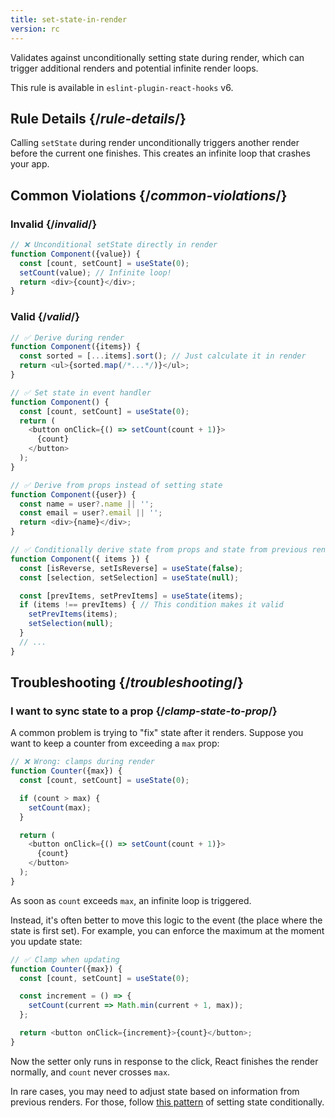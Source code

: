 ```yaml
---
title: set-state-in-render
version: rc
---
```


<Intro>

Validates against unconditionally setting state during render, which can trigger additional renders and potential infinite render loops.

</Intro>

<Note>

This rule is available in `eslint-plugin-react-hooks` v6.

</Note>

## Rule Details {/*rule-details*/}

Calling `setState` during render unconditionally triggers another render before the current one finishes. This creates an infinite loop that crashes your app.

## Common Violations {/*common-violations*/}

### Invalid {/*invalid*/}

```js {expectedErrors: {'react-compiler': [4]}}
// ❌ Unconditional setState directly in render
function Component({value}) {
  const [count, setCount] = useState(0);
  setCount(value); // Infinite loop!
  return <div>{count}</div>;
}
```

### Valid {/*valid*/}

```js
// ✅ Derive during render
function Component({items}) {
  const sorted = [...items].sort(); // Just calculate it in render
  return <ul>{sorted.map(/*...*/)}</ul>;
}

// ✅ Set state in event handler
function Component() {
  const [count, setCount] = useState(0);
  return (
    <button onClick={() => setCount(count + 1)}>
      {count}
    </button>
  );
}

// ✅ Derive from props instead of setting state
function Component({user}) {
  const name = user?.name || '';
  const email = user?.email || '';
  return <div>{name}</div>;
}

// ✅ Conditionally derive state from props and state from previous renders
function Component({ items }) {
  const [isReverse, setIsReverse] = useState(false);
  const [selection, setSelection] = useState(null);

  const [prevItems, setPrevItems] = useState(items);
  if (items !== prevItems) { // This condition makes it valid
    setPrevItems(items);
    setSelection(null);
  }
  // ...
}
```

## Troubleshooting {/*troubleshooting*/}

### I want to sync state to a prop {/*clamp-state-to-prop*/}

A common problem is trying to "fix" state after it renders. Suppose you want to keep a counter from exceeding a `max` prop:

```js
// ❌ Wrong: clamps during render
function Counter({max}) {
  const [count, setCount] = useState(0);

  if (count > max) {
    setCount(max);
  }

  return (
    <button onClick={() => setCount(count + 1)}>
      {count}
    </button>
  );
}
```

As soon as `count` exceeds `max`, an infinite loop is triggered.

Instead, it's often better to move this logic to the event (the place where the state is first set). For example, you can enforce the maximum at the moment you update state:

```js
// ✅ Clamp when updating
function Counter({max}) {
  const [count, setCount] = useState(0);

  const increment = () => {
    setCount(current => Math.min(current + 1, max));
  };

  return <button onClick={increment}>{count}</button>;
}
```

Now the setter only runs in response to the click, React finishes the render normally, and `count` never crosses `max`.

In rare cases, you may need to adjust state based on information from previous renders. For those, follow [this pattern](https://react.dev/reference/react/useState#storing-information-from-previous-renders) of setting state conditionally.
